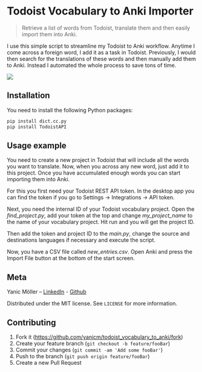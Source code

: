 # Todoist Vocabulary to Anki Importer
> Retrieve a list of words from Todoist, translate them and then easily import them into Anki.

I use this simple script to streamline my Todoist to Anki workflow. Anytime I come across a foreign word, I add it as a
task in Todoist. Previously, I would then search for the translations of these words and then manually add them to Anki.
Instead I automated the whole process to save tons of time.


![](header.png)

## Installation

You need to install the following Python packages:

```sh
pip install dict.cc.py
pip install TodoistAPI
```

## Usage example

You need to create a new project in Todoist that will include all the words you want to translate. Now, when you across
any new word, just add it to this project. Once you have accumulated enough words you can start importing them into Anki.

For this you first need your Todoist REST API token. In the desktop app you can find the token if you go to
Settings -> Integrations -> API token.

Next, you need the internal ID of your Todoist vocabulary project. Open the *find_project.py*,
add your token at the top and change *my_project_name* to the name of your vocabulary project.
Hit run and you will get the project ID.

Then add the token and project ID to the *main.py*, change the source and destinations languages if necessary and execute
the script.

Now, you have a CSV file called *new_entries.csv*. Open Anki and press the Import File button at the bottom of the
start screen.


## Meta

Yanic Möller – [LinkedIn](https://linkedin.com/in/ymoeller) - [Github](https://github.com/yanicm/)

Distributed under the MIT license. See ``LICENSE`` for more information.

## Contributing

1. Fork it (<https://github.com/yanicm/todoist_vocabulary_to_anki/fork>)
2. Create your feature branch (`git checkout -b feature/fooBar`)
3. Commit your changes (`git commit -am 'Add some fooBar'`)
4. Push to the branch (`git push origin feature/fooBar`)
5. Create a new Pull Request
